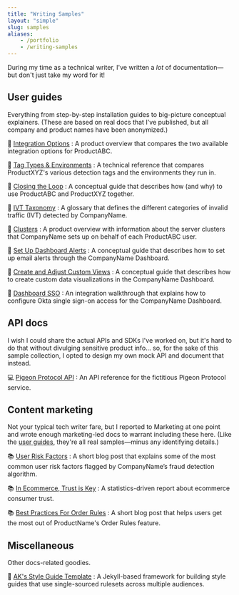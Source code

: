 ```yaml
---
title: "Writing Samples"
layout: "simple"
slug: samples
aliases:
    - /portfolio
    - /writing-samples
---
```

During my time as a technical writer, I've written a *lot* of documentation—but don't just take my word for it!

## User guides
Everything from step-by-step installation guides to big-picture conceptual explainers. (These are based on real docs that I've published, but all company and product names have been anonymized.)

:memo: [Integration Options](https://samples.alexakreizinger.com/integration-options)
: A product overview that compares the two available integration options for ProductABC.

:memo: [Tag Types & Environments](https://samples.alexakreizinger.com/tag-types)
: A technical reference that compares ProductXYZ's various detection tags and the environments they run in.

:memo: [Closing the Loop](https://samples.alexakreizinger.com/closing-loop)
: A conceptual guide that describes how (and why) to use ProductABC and ProductXYZ together.

:memo: [IVT Taxonomy](https://samples.alexakreizinger.com/ivt)
: A glossary that defines the different categories of invalid traffic (IVT) detected by CompanyName.

:memo: [Clusters](https://samples.alexakreizinger.com/clusters)
: A product overview with information about the server clusters that CompanyName sets up on behalf of each ProductABC user.

:memo: [Set Up Dashboard Alerts](https://samples.alexakreizinger.com/alerts)
: A conceptual guide that describes how to set up email alerts through the CompanyName Dashboard.

:memo: [Create and Adjust Custom Views](https://samples.alexakreizinger.com/views)
: A conceptual guide that describes how to create custom data visualizations in the CompanyName Dashboard.

:memo: [Dashboard SSO](https://samples.alexakreizinger.com/sso)
: An integration walkthrough that explains how to configure Okta single sign-on access for the CompanyName Dashboard.

## API docs
I wish I could share the actual APIs and SDKs I've worked on, but it's hard to do that without divulging sensitive product info... so, for the sake of this sample collection, I opted to design my own mock API and document that instead.

:computer: [Pigeon Protocol API](https://samples.alexakreizinger.com/api/pigeon-protocol)
: An API reference for the fictitious Pigeon Protocol service.

## Content marketing
Not your typical tech writer fare, but I reported to Marketing at one point and wrote enough marketing-led docs to warrant including these here. (Like the [user guides](#user-guides), they're all real samples—minus any identifying details.)

:books: [User Risk Factors](https://samples.alexakreizinger.com/blog/risk-factors/)
: A short blog post that explains some of the most common user risk factors flagged by CompanyName’s fraud detection algorithm.

:books: [In Ecommerce, Trust is Key](https://samples.alexakreizinger.com/blog/trust-report/)
: A statistics-driven report about ecommerce consumer trust.

:books: [Best Practices For Order Rules](https://samples.alexakreizinger.com/blog/order-rules/)
: A short blog post that helps users get the most out of ProductName's Order Rules feature.

## Miscellaneous
Other docs-related goodies.

:floppy_disk: [AK's Style Guide Template](https://alexakreizinger.github.io/styleguidetemplate/)
: A Jekyll-based framework for building style guides that use single-sourced rulesets across multiple audiences.